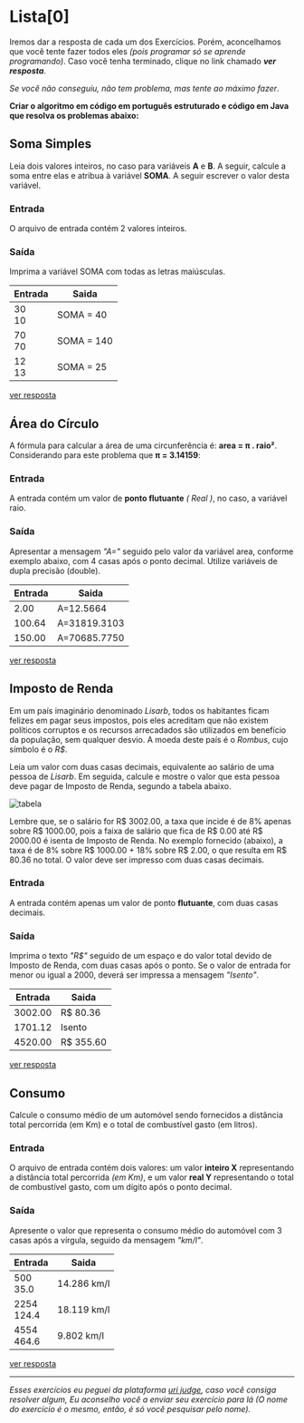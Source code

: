 # Lista[0]
Iremos dar a resposta de  cada um dos Exercícios. Porém, aconcelhamos que você tente fazer todos eles _(pois programar só se aprende programando)_. Caso você tenha terminado, clique no link chamado _**ver resposta**_.   

_Se você não conseguiu, não tem problema, mas tente ao máximo fazer_.

__Criar o algoritmo em código em português estruturado e código em Java que resolva os problemas abaixo:__

## Soma Simples
Leia dois valores inteiros, no caso para variáveis __A__ e __B__. A seguir, calcule a soma entre elas e atribua à variável __SOMA__. A seguir escrever o valor desta variável.

### Entrada
O arquivo de entrada contém 2 valores inteiros.

### Saída
Imprima a variável SOMA com todas as letras maiúsculas.

| __Entrada__|__Saida__ |
|---         |---       |
|30<br>10    |SOMA = 40 |
|70<br>70    |SOMA = 140|
|12<br>13    |SOMA = 25 |


[ver resposta]()


## Área do Círculo

A fórmula para calcular a área de uma circunferência é: __area = π . raio²__.   
Considerando para este problema que __π = 3.14159__:



### Entrada
A entrada contém um valor de __ponto flutuante__ _( Real )_, no caso, a variável raio.

### Saída

Apresentar a mensagem _"A="_ seguido pelo valor da variável area, conforme exemplo abaixo, com 4 casas após o ponto decimal. Utilize variáveis de dupla precisão (double).

| __Entrada__|__Saida__   |
|---         |---         |
|2.00        |A=12.5664   |
|100.64      |A=31819.3103|
|150.00      |A=70685.7750|

[ver resposta]()

## Imposto de Renda

Em um país imaginário denominado _Lisarb_, todos os habitantes ficam felizes em pagar seus impostos, pois eles acreditam que não existem políticos corruptos e os recursos arrecadados são utilizados em benefício da população, sem qualquer desvio. A moeda deste país é o _Rombus_, cujo símbolo é o _R$_.

Leia um valor com duas casas decimais, equivalente ao salário de uma pessoa de _Lisarb_. Em seguida, calcule e mostre o valor que esta pessoa deve pagar de Imposto de Renda, segundo a tabela abaixo.

![ tabela ](https://resources.urionlinejudge.com.br/gallery/images/problems/UOJ_1051_pt.png)

Lembre que, se o salário for R$ 3002.00, a taxa que incide é de 8% apenas sobre R$ 1000.00, pois a faixa de salário que fica de R$ 0.00 até R$ 2000.00 é isenta de Imposto de Renda. No exemplo fornecido (abaixo), a taxa é de 8% sobre R$ 1000.00 + 18% sobre R$ 2.00, o que resulta em R$ 80.36 no total. O valor deve ser impresso com duas casas decimais.

### Entrada

A entrada contém apenas um valor de ponto __flutuante__, com duas casas decimais.

### Saída

Imprima o texto _"R$"_ seguido de um espaço e do valor total devido de Imposto de Renda, com duas casas após o ponto. Se o valor de entrada for menor ou igual a 2000, deverá ser impressa a mensagem _"Isento"_.

| __Entrada__|__Saida__   |
|---         |---         |
|3002.00     |R$ 80.36    |
|1701.12     |Isento      |
|4520.00     |R$ 355.60   |

[ver resposta]()

## Consumo

Calcule o consumo médio de um automóvel sendo fornecidos a distância total percorrida (em Km) e o total de combustível gasto (em litros).

### Entrada
O arquivo de entrada contém dois valores: um valor __inteiro X__ representando a distância total percorrida _(em Km)_, e um valor __real Y__ representando o total de combustível gasto, com um dígito após o ponto decimal.

### Saída

Apresente o valor que representa o consumo médio do automóvel com 3 casas após a vírgula, seguido da mensagem _"km/l"_.

| __Entrada__  |__Saida__   |
|---           |---         |
|500<br>35.0   |14.286 km/l |
|2254<br>124.4 |18.119 km/l |
|4554<br>464.6 |9.802 km/l  |

[ver resposta]()

____

_Esses exercícios eu peguei da plataforma [uri judge](https://www.urionlinejudge.com.br/judge/pt), caso você consiga resolver algum, Eu aconselho você a enviar seu exercício para lá (O nome do exercício é o mesmo, então, é só você pesquisar pelo nome)._ 